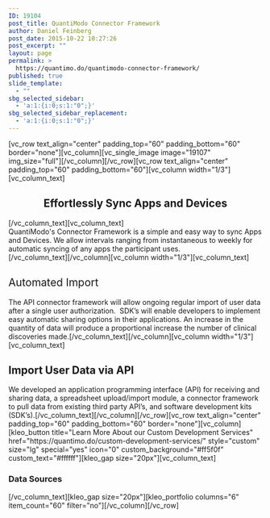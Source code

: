 ```yaml
---
ID: 19104
post_title: QuantiModo Connector Framework
author: Daniel Feinberg
post_date: 2015-10-22 10:27:26
post_excerpt: ""
layout: page
permalink: >
  https://quantimo.do/quantimodo-connector-framework/
published: true
slide_template:
  - ""
sbg_selected_sidebar:
  - 'a:1:{i:0;s:1:"0";}'
sbg_selected_sidebar_replacement:
  - 'a:1:{i:0;s:1:"0";}'
---
```

[vc_row text_align="center" padding_top="60" padding_bottom="60" border="none"][vc_column][vc_single_image image="19107" img_size="full"][/vc_column][/vc_row][vc_row text_align="center" padding_top="60" padding_bottom="60"][vc_column width="1/3"][vc_column_text]
<h2 class="C-b-p-j-Pb" style="text-align: center;">Effortlessly Sync Apps and Devices</h2>
[/vc_column_text][vc_column_text]
<div>QuantiModo's Connector Framework is a simple and easy way to sync Apps and Devices. We allow intervals ranging from instantaneous to weekly for automatic syncing of any apps the participant uses.</div>
<div></div>
[/vc_column_text][/vc_column][vc_column width="1/3"][vc_column_text]
<h2><span style="font-weight: 400;">Automated Import</span></h2>
<span style="font-weight: 400;">The API connector framework will allow ongoing regular import of user data after a single user authorization.  SDK’s will enable developers to implement easy automatic sharing options in their applications. An increase in the quantity of data will produce a proportional increase the number of clinical discoveries made.</span>[/vc_column_text][/vc_column][vc_column width="1/3"][vc_column_text]
<h2>Import User Data via API</h2>
We developed an application programming interface (API) for receiving and sharing data, a spreadsheet upload/import module, a connector framework to pull data from existing third party API’s, and software development kits (SDK’s).[/vc_column_text][/vc_column][/vc_row][vc_row text_align="center" padding_top="60" padding_bottom="60" border="none"][vc_column][kleo_button title="Learn More About our Custom Development Services" href="https://quantimo.do/custom-development-services/" style="custom" size="lg" special="yes" icon="0" custom_background="#ff5f0f" custom_text="#ffffff"][kleo_gap size="20px"][vc_column_text]
<h3>Data Sources</h3>
[/vc_column_text][kleo_gap size="20px"][kleo_portfolio columns="6" item_count="60" filter="no"][/vc_column][/vc_row]